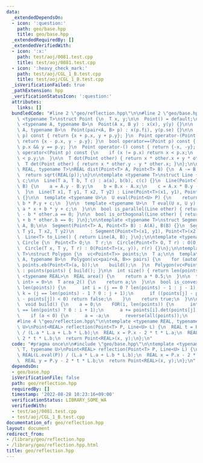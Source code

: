 ```yaml
---
data:
  _extendedDependsOn:
  - icon: ':question:'
    path: geo/base.hpp
    title: geo/base.hpp
  _extendedRequiredBy: []
  _extendedVerifiedWith:
  - icon: ':x:'
    path: test/aoj/0081.test.cpp
    title: test/aoj/0081.test.cpp
  - icon: ':heavy_check_mark:'
    path: test/aoj/CGL_1_B.test.cpp
    title: test/aoj/CGL_1_B.test.cpp
  _isVerificationFailed: true
  _pathExtension: hpp
  _verificationStatusIcon: ':question:'
  attributes:
    links: []
  bundledCode: "#line 2 \"geo/reflection.hpp\"\n\n#line 2 \"geo/base.hpp\"\ntemplate\
    \ <typename T>\nstruct Point {\n  T x, y;\n\n  Point() = default;\n\n  template\
    \ <typename A, typename B>\n  Point(A x, B y) : x(x), y(y) {}\n\n  template <typename\
    \ A, typename B>\n  Point(pair<A, B> p) : x(p.fi), y(p.se) {}\n\n  Point operator+(Point\
    \ p) const { return {x + p.x, y + p.y}; }\n  Point operator-(Point p) const {\
    \ return {x - p.x, y - p.y}; }\n  bool operator==(Point p) const { return x ==\
    \ p.x && y == p.y; }\n  Point operator-() const { return {-x, -y}; }\n\n  bool\
    \ operator<(Point p) const {\n    if (x != p.x) return x < p.x;\n    return y\
    \ < p.y;\n  }\n\n  T dot(Point other) { return x * other.x + y * other.y; }\n\
    \  T det(Point other) { return x * other.y - y * other.x; }\n};\n\ntemplate <typename\
    \ REAL, typename T>\nREAL dist(Point<T> A, Point<T> B) {\n  A -= B;\n  T p = A.dot(A);\n\
    \  return sqrt(REAL(p));\n}\n\ntemplate <typename T>\nstruct Line {\n  T a, b,\
    \ c;\n\n  Line(T a, T b, T c) : a(a), b(b), c(c) {}\n  Line(Point<T> A, Point<T>\
    \ B) {\n    a = A.y - B.y;\n    b = B.x - A.x;\n    c = A.x * B.y - A.y * B.x;\n\
    \  }\n  Line(T x1, T y1, T x2, T y2) : Line(Point<T>(x1, y1), Point<T>(x2, y2))\
    \ {}\n\n  template <typename U>\n  U eval(Point<U> P) {\n    return a * P.x +\
    \ b * P.y + c;\n  }\n\n  template <typename U>\n  T eval(U x, U y) {\n    return\
    \ a * x + b * y + c;\n  }\n\n  bool is_parallel(Line other) { return a * other.b\
    \ - b * other.a == 0; }\n\n  bool is_orthogonal(Line other) { return a * other.a\
    \ + b * other.b == 0; }\n};\n\ntemplate <typename T>\nstruct Segment {\n  Point<T>\
    \ A, B;\n\n  Segment(Point<T> A, Point<T> B) : A(A), B(B) {}\n  Segment(T x1,\
    \ T y1, T x2, T y2)\n      : Segment(Point<T>(x1, y1), Point<T>(x2, y2)) {}\n\n\
    \  Line<T> to_Line() { return Line(A, B); }\n};\n\ntemplate <typename T>\nstruct\
    \ Circle {\n  Point<T> O;\n  T r;\n  Circle(Point<T> O, T r) : O(O), r(r) {}\n\
    \  Circle(T x, T y, T r) : O(Point<T>(x, y)), r(r) {}\n};\n\ntemplate <typename\
    \ T>\nstruct Polygon {\n  vc<Point<T>> points;\n  T a;\n\n  template <typename\
    \ A, typename B>\n  Polygon(vc<pair<A, B>> pairs) {\n    for (auto&& [a, b]: pairs)\
    \ points.eb(Point<T>(a, b));\n    build();\n  }\n  Polygon(vc<Point<T>> points)\
    \ : points(points) { build(); }\n\n  int size() { return len(points); }\n\n  template\
    \ <typename REAL>\n  REAL area() {\n    return a * 0.5;\n  }\n\n  template <enable_if_t<is_integral<T>::value,\
    \ int> = 0>\n  T area_2() {\n    return a;\n  }\n\n  bool is_convex() {\n    FOR(j,\
    \ len(points)) {\n      int i = (j == 0 ? len(points) - 1 : j - 1);\n      int\
    \ k = (j == len(points) - 1 ? 0 : j + 1);\n      if ((points[j] - points[i]).det(points[k]\
    \ - points[j]) < 0) return false;\n    }\n    return true;\n  }\n\nprivate:\n\
    \  void build() {\n    a = 0;\n    FOR(i, len(points)) {\n      int j = (i + 1\
    \ == len(points) ? 0 : i + 1);\n      a += points[i].det(points[j]);\n    }\n\
    \    if (a < 0) {\n      a = -a;\n      reverse(all(points));\n    }\n  }\n};\n\
    #line 4 \"geo/reflection.hpp\"\n\ntemplate <typename REAL, typename T, typename\
    \ U>\nPoint<REAL> reflection(Point<T> P, Line<U> L) {\n  REAL t = REAL(L.eval(P))\
    \ / (L.a * L.a + L.b * L.b);\n  REAL x = P.x - 2 * t * L.a;\n  REAL y = P.y -\
    \ 2 * t * L.b;\n  return Point<REAL>(x, y);\n};\n"
  code: "#pragma once\n\n#include \"geo/base.hpp\"\n\ntemplate <typename REAL, typename\
    \ T, typename U>\nPoint<REAL> reflection(Point<T> P, Line<U> L) {\n  REAL t =\
    \ REAL(L.eval(P)) / (L.a * L.a + L.b * L.b);\n  REAL x = P.x - 2 * t * L.a;\n\
    \  REAL y = P.y - 2 * t * L.b;\n  return Point<REAL>(x, y);\n};\n"
  dependsOn:
  - geo/base.hpp
  isVerificationFile: false
  path: geo/reflection.hpp
  requiredBy: []
  timestamp: '2022-08-28 10:23:16+09:00'
  verificationStatus: LIBRARY_SOME_WA
  verifiedWith:
  - test/aoj/0081.test.cpp
  - test/aoj/CGL_1_B.test.cpp
documentation_of: geo/reflection.hpp
layout: document
redirect_from:
- /library/geo/reflection.hpp
- /library/geo/reflection.hpp.html
title: geo/reflection.hpp
---
```

